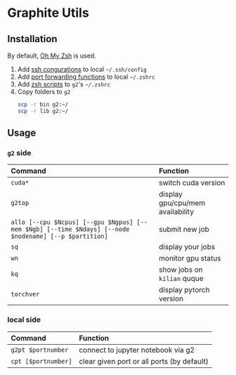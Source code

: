 # Graphite Utils

## Installation
By default, [Oh My Zsh](https://github.com/ohmyzsh/ohmyzsh) is used.
1. Add [ssh congurations](./ssh_config) to local `~/.ssh/config`
2. Add [port forwarding functions](./local_zshrc) to local `~/.zshrc`
3. Add [zsh scripts](./zshrc) to `g2`'s `~/.zshrc`
4.  Copy folders to `g2`
    ```bash
    scp -r bin g2:~/
    scp -r lib g2:~/
    ```
## Usage
### `g2` side
| Command | Function |
| :---- | :---- |
| `cuda*` | switch cuda version |
| `g2top` | display gpu/cpu/mem availability |
| `allo [--cpu $Ncpus] [--gpu $Ngpus] [--mem $Ngb] [--time $Ndays] [--node $nodename] [--p $partition]` | submit new job |
| `sq` | display your jobs |
| `wn` | monitor gpu status |
| `kq` | show jobs on `kilian` quque |
| `torchver` | display pytorch version |

### local side
| Command | Function |
| :---- | :---- |
| `g2pt $portnumber` | connect to jupyter notebook via g2 |
| `cpt [$portnumber]` | clear given port or all ports (by default)|
